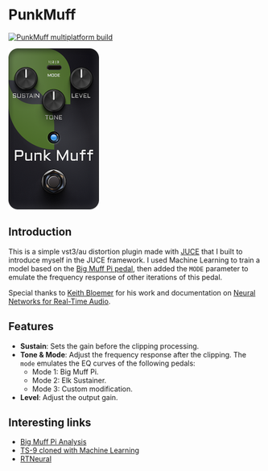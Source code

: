 # PunkMuff
 [![PunkMuff multiplatform build](https://github.com/gmoican/PunkMuff/actions/workflows/main.yml/badge.svg)](https://github.com/gmoican/PunkMuff/actions/workflows/main.yml)

![DemoImage](docs/images/demo.png)

## Introduction
This is a simple vst3/au distortion plugin made with [JUCE](https://juce.com/) that I built to introduce myself in the JUCE framework. I used Machine Learning to train a model based on the [Big Muff Pi pedal](https://www.electrosmash.com/big-muff-pi-analysis), then added the `MODE` parameter to emulate the frequency response of other iterations of this pedal.

Special thanks to [Keith Bloemer](https://github.com/GuitarML) for his work and documentation on [Neural Networks for Real-Time Audio](https://medium.com/nerd-for-tech/neural-networks-for-real-time-audio-introduction-ed5d575dc341). 

## Features
- **Sustain**: Sets the gain before the clipping processing.
- **Tone & Mode**: Adjust the frequency response after the clipping. The `mode` emulates the EQ curves of the following pedals:
    - Mode 1: Big Muff Pi.
    - Mode 2: Elk Sustainer.
    - Mode 3: Custom modification.
- **Level**: Adjust the output gain.

## Interesting links

* [Big Muff Pi Analysis](https://www.electrosmash.com/big-muff-pi-analysis)
* [TS-9 cloned with Machine Learning](https://github.com/GuitarML/TS-M1N3/tree/main)
* [RTNeural](https://github.com/jatinchowdhury18/RTNeural)
